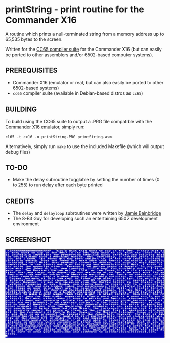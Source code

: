 # printString - print routine for the Commander X16

A routine which prints a null-terminated string from a memory address up to 65,535 bytes to the screen.

Written for the [CC65 compiler suite](https://cc65.github.io) for the Commander X16 (but can easily be ported to other assemblers and/or 6502-based computer systems).



## PREREQUISITES
* Commander X16 (emulator or real, but can also easily be ported to other 6502-based systems)
* `cc65` compiler suite (available in Debian-based distros as `cc65`)



## BUILDING
To build using the CC65 suite to output a .PRG file compatible with the [Commander X16 emulator](https://github.com/x16community/x16-emulator), simply run:

`cl65 -t cx16 -o printString.PRG printString.asm`

Alternatively, simply run `make` to use the included Makefile (which will output debug files)



## TO-DO
* Make the delay subroutine togglable by setting the number of times (0 to 255) to run delay after each byte printed



## CREDITS
* The `delay` and `delayloop` subroutines were written by [Jamie Bainbridge](https://superjamie.github.io/2020/01/14/delay-loop-in-6502-assembly)
* The 8-Bit Guy for developing such an entertaining 6502 development environment



## SCREENSHOT
![Screenshot of output of printString, using the Alex Boniello "Jones Act" copypasta as the sample text](printString.png)
